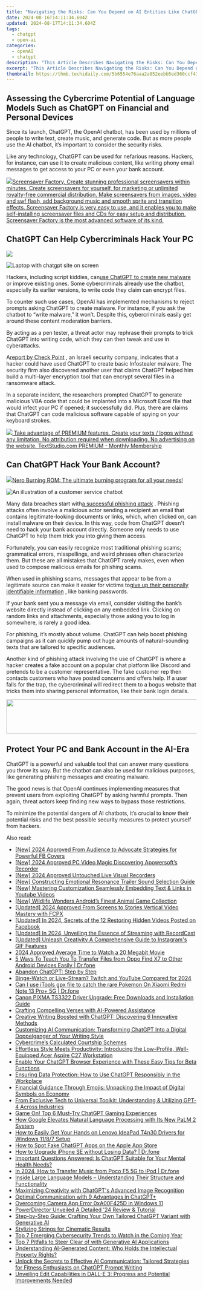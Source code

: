 ```yaml
---
title: "Navigating the Risks: Can You Depend on AI Entities Like ChatGPT and Bard for Effective Financial Counseling?"
date: 2024-08-16T14:11:34.604Z
updated: 2024-08-17T14:11:34.604Z
tags:
  - chatgpt
  - open-ai
categories:
  - openAI
  - chatgpt
description: "This Article Describes Navigating the Risks: Can You Depend on AI Entities Like ChatGPT and Bard for Effective Financial Counseling?"
excerpt: "This Article Describes Navigating the Risks: Can You Depend on AI Entities Like ChatGPT and Bard for Effective Financial Counseling?"
thumbnail: https://thmb.techidaily.com/5b6554e76aaa2a052eebb5ed360ccf43529d16f47d56cedf742a90d738a59cc9.jpg
---
```


## Assessing the Cybercrime Potential of Language Models Such as ChatGPT on Financial and Personal Devices

 Since its launch, ChatGPT, the OpenAI chatbot, has been used by millions of people to write text, create music, and generate code. But as more people use the AI chatbot, it’s important to consider the security risks.

 Like any technology, ChatGPT can be used for nefarious reasons. Hackers, for instance, can use it to create malicious content, like writing phony email messages to get access to your PC or even your bank account.

<!-- affiliate ads begin -->
<a href="https://secure.2checkout.com/order/checkout.php?PRODS=194977&QTY=1&AFFILIATE=108875&CART=1"><img src="https://www.blumentals.net/scrfactory/images/screensaver-software.png" border="0">Screensaver Factory, Create stunning professional screensavers within minutes. Create screensavers for yourself, for marketing or unlimited royalty-free commercial distribution. Make screensavers from images, video and swf flash, add background music and smooth sprite and transition effects. Screensaver Factory is very easy to use, and it enables you to make self-installing screensaver files and CDs for easy setup and distribution. Screensaver Factory is the most advanced software of its kind.</a>
<!-- affiliate ads end -->
## ChatGPT Can Help Cybercriminals Hack Your PC

<!-- affiliate ads begin -->
<a href="https://store.iobit.com/order/checkout.php?PRODS=1468905&QTY=1&AFFILIATE=108875&CART=1"><img src="https://secure.avangate.com/images/merchant/184260348236f9554fe9375772ff966e/ascscan_728x90.png" border="0"></a>
<!-- affiliate ads end -->
![Laptop with chatgpt site on screen](https://static1.makeuseofimages.com/wordpress/wp-content/uploads/2023/04/laptop-with-chatgpt-site-on-screen.jpg)

 Hackers, including script kiddies, can[use ChatGPT to create new malware](https://www.makeuseof.com/can-chatgpt-be-used-malware-creation/) or improve existing ones. Some cybercriminals already use the chatbot, especially its earlier versions, to write code they claim can encrypt files.

 To counter such use cases, OpenAI has implemented mechanisms to reject prompts asking ChatGPT to create malware. For instance, if you ask the chatbot to “write malware,” it won’t. Despite this, cybercriminals easily get around these content moderation barriers.

 By acting as a pen tester, a threat actor may rephrase their prompts to trick ChatGPT into writing code, which they can then tweak and use in cyberattacks.

 A[report by Check Point](https://research.checkpoint.com/2023/opwnai-cybercriminals-starting-to-use-chatgpt/) , an Israeli security company, indicates that a hacker could have used ChatGPT to create basic Infostealer malware. The security firm also discovered another user that claims ChatGPT helped him build a multi-layer encryption tool that can encrypt several files in a ransomware attack.

 In a separate incident, the researchers prompted ChatGPT to generate malicious VBA code that could be implanted into a Microsoft Excel file that would infect your PC if opened; it successfully did. Plus, there are claims that ChatGPT can code malicious software capable of spying on your keyboard strokes.

<!-- affiliate ads begin -->
<a href="https://secure.textstudio.com/order/checkout.php?PRODS=35633281&QTY=1&AFFILIATE=108875&CART=1"> <img src="https://secure.avangate.com/images/merchant/d6eb8222c9718486bdabce8b897380f7/products/2_premium-icon.png" border="0"> Take advantage of PREMIUM features. 
Create your texts / logos without any limitation. 
No attribution required when downloading. 
No advertising on the website. 
 TextStudio.com  PREMIUM - Monthly Membership</a>
<!-- affiliate ads end -->
## Can ChatGPT Hack Your Bank Account?

<!-- affiliate ads begin -->
<a href="https://store.nero.com/order/checkout.php?PRODS=39694080&QTY=1&AFFILIATE=108875&CART=1"><img src="http://cdnwww.nero.com/nero-com-wAssets/img/banners/2023/nbr/fire/Screenshot_1red_gb.jpg" border="0">Nero Burning ROM:
The ultimate burning program for all your needs!</a>
<!-- affiliate ads end -->
![An illustration of a customer service chatbot](https://static1.makeuseofimages.com/wordpress/wp-content/uploads/2023/04/customer-service.jpg)

 Many data breaches start with[a successful phishing attack](http://www.makeuseof.com/what-is-phishing/) . Phishing attacks often involve a malicious actor sending a recipient an email that contains legitimate-looking documents or links, which, when clicked on, can install malware on their device. In this way, code from ChatGPT doesn't need to hack your bank account directly. Someone only needs to use ChatGPT to help them trick you into giving them access.

 Fortunately, you can easily recognize most traditional phishing scams; grammatical errors, misspellings, and weird phrases often characterize them. But these are all mistakes that ChatGPT rarely makes, even when used to compose malicious emails for phishing scams.

 When used in phishing scams, messages that appear to be from a legitimate source can make it easier for victims to[give up their personally identifiable information](https://www.makeuseof.com/what-is-personally-identifiable-information/) , like banking passwords.

 ​​​​​​​If your bank sent you a message via email, consider visiting the bank’s website directly instead of clicking on any embedded link. Clicking on random links and attachments, especially those asking you to log in somewhere, is rarely a good idea.

 For phishing, it’s mostly about volume. ChatGPT can help boost phishing campaigns as it can quickly pump out huge amounts of natural-sounding texts that are tailored to specific audiences.

 Another kind of phishing attack involving the use of ChatGPT is where a hacker creates a fake account on a popular chat platform like Discord and pretends to be a customer representative. The fake customer rep then contacts customers who have posted concerns and offers help. If a user falls for the trap, the cybercriminal will redirect them to a bogus website that tricks them into sharing personal information, like their bank login details.

<!-- affiliate ads begin -->
<a href="https://vapordna.pxf.io/c/5597632/1494880/17238" target="_top" id="1494880"><img src="//a.impactradius-go.com/display-ad/17238-1494880" border="0" alt="" width="728" height="90"/></a><img height="0" width="0" src="https://imp.pxf.io/i/5597632/1494880/17238" style="position:absolute;visibility:hidden;" border="0" />
<!-- affiliate ads end -->
## Protect Your PC and Bank Account in the AI-Era

 ChatGPT is a powerful and valuable tool that can answer many questions you throw its way. But the chatbot can also be used for malicious purposes, like generating phishing messages and creating malware.

 The good news is that OpenAI continues implementing measures that prevent users from exploiting ChatGPT by asking harmful prompts. Then again, threat actors keep finding new ways to bypass those restrictions.

 To minimize the potential dangers of AI chatbots, it’s crucial to know their potential risks and the best possible security measures to protect yourself from hackers.


<ins class="adsbygoogle"
     style="display:block"
     data-ad-format="autorelaxed"
     data-ad-client="ca-pub-7571918770474297"
     data-ad-slot="1223367746"></ins>



<ins class="adsbygoogle"
     style="display:block"
     data-ad-client="ca-pub-7571918770474297"
     data-ad-slot="8358498916"
     data-ad-format="auto"
     data-full-width-responsive="true"></ins>

<span class="atpl-alsoreadstyle">Also read:</span>
<div><ul>
<li><a href="https://facebook-video-content.techidaily.com/new-2024-approved-from-audience-to-advocate-strategies-for-powerful-fb-covers/"><u>[New] 2024 Approved  From Audience to Advocate  Strategies for Powerful FB Covers</u></a></li>
<li><a href="https://screen-activity-recording.techidaily.com/new-2024-approved-pc-video-magic-discovering-apowersofts-recorder/"><u>[New] 2024 Approved  PC Video Magic  Discovering Apowersoft’s Recorder</u></a></li>
<li><a href="https://video-capture.techidaily.com/new-2024-approved-untouched-live-visual-recorders/"><u>[New] 2024 Approved  Untouched Live Visual Recorders</u></a></li>
<li><a href="https://extra-hints.techidaily.com/new-constructing-emotional-resonance-trailer-sound-selection-guide/"><u>[New] Constructing Emotional Resonance  Trailer Sound Selection Guide</u></a></li>
<li><a href="https://facebook-video-share.techidaily.com/new-mastering-customization-seamlessly-embedding-text-and-links-in-youtube-videos/"><u>[New] Mastering Customization  Seamlessly Embedding Text & Links in Youtube Videos</u></a></li>
<li><a href="https://screen-video-capture.techidaily.com/new-wildlife-wonders-androids-finest-animal-game-collection/"><u>[New] Wildlife Wonders  Android’s Finest Animal Game Collection</u></a></li>
<li><a href="https://instagram-video-files.techidaily.com/updated-2024-approved-from-screens-to-stories-vertical-video-mastery-with-fcpx/"><u>[Updated] 2024 Approved  From Screens to Stories  Vertical Video Mastery with FCPX</u></a></li>
<li><a href="https://facebook-clips.techidaily.com/updated-in-2024-secrets-of-the-12-restoring-hidden-videos-posted-on-facebook/"><u>[Updated] In 2024, Secrets of the 12  Restoring Hidden Videos Posted on Facebook</u></a></li>
<li><a href="https://video-capture.techidaily.com/updated-in-2024-unveiling-the-essence-of-streaming-with-recordcast/"><u>[Updated] In 2024, Unveiling the Essence of Streaming with RecordCast</u></a></li>
<li><a href="https://instagram-video-recordings.techidaily.com/updated-unleash-creativity-a-comprehensive-guide-to-instagrams-gif-features/"><u>[Updated] Unleash Creativity  A Comprehensive Guide to Instagram's GIF Features</u></a></li>
<li><a href="https://extra-hints.techidaily.com/2024-approved-average-time-to-watch-a-20-megabit-movie/"><u>2024 Approved  Average Time to Watch a 20 Megabit Movie</u></a></li>
<li><a href="https://blog-min.techidaily.com/5-ways-to-teach-you-to-transfer-files-from-oppo-find-x7-to-other-android-devices-easily-drfone-by-drfone-transfer-from-android-transfer-from-android/"><u>5 Ways To Teach You To Transfer Files from Oppo Find X7 to Other Android Devices Easily | Dr.fone</u></a></li>
<li><a href="https://tech-revival.techidaily.com/abandon-chatgpt-step-by-step/"><u>Abandon ChatGPT: Step by Step</u></a></li>
<li><a href="https://extra-lessons.techidaily.com/binge-watch-or-live-stream-twitch-and-youtube-compared-for-2024/"><u>Binge-Watch or Live-Stream? Twitch and YouTube Compared for 2024</u></a></li>
<li><a href="https://android-pokemon-go.techidaily.com/can-i-use-itools-gpx-file-to-catch-the-rare-pokemon-on-xiaomi-redmi-note-13-proplus-5g-drfone-by-drfone-virtual-android/"><u>Can I use iTools gpx file to catch the rare Pokemon On Xiaomi Redmi Note 13 Pro+ 5G | Dr.fone</u></a></li>
<li><a href="https://hardware-updates.techidaily.com/canon-pixma-ts3322-driver-upgrade-free-downloads-and-installation-guide/"><u>Canon PIXMA TS3322 Driver Upgrade: Free Downloads and Installation Guide</u></a></li>
<li><a href="https://tech-revival.techidaily.com/crafting-compelling-verses-with-ai-powered-assistance/"><u>Crafting Compelling Verses with AI-Powered Assistance</u></a></li>
<li><a href="https://tech-revival.techidaily.com/creative-writing-boosted-with-chatgpt-discovering-6-innovative-methods/"><u>Creative Writing Boosted with ChatGPT: Discovering 6 Innovative Methods</u></a></li>
<li><a href="https://tech-revival.techidaily.com/customizing-ai-communication-transforming-chatgpt-into-a-digital-doppelganger-of-your-writing-style/"><u>Customizing AI Communication: Transforming ChatGPT Into a Digital Doppelganger of Your Writing Style</u></a></li>
<li><a href="https://tech-revival.techidaily.com/cybercrimes-calculated-courtship-schemes/"><u>Cybercrime’s Calculated Courtship Schemes</u></a></li>
<li><a href="https://buynow-help.techidaily.com/effortless-style-meets-productivity-introducing-the-low-profile-well-equipped-acer-aspire-c27-workstation/"><u>Effortless Style Meets Productivity: Introducing the Low-Profile, Well-Equipped Acer Aspire C27 Workstation</u></a></li>
<li><a href="https://tech-revival.techidaily.com/enable-your-chatgpt-browser-experience-with-these-easy-tips-for-beta-functions/"><u>Enable Your ChatGPT Browser Experience with These Easy Tips for Beta Functions</u></a></li>
<li><a href="https://tech-revival.techidaily.com/ensuring-data-protection-how-to-use-chatgpt-responsibly-in-the-workplace/"><u>Ensuring Data Protection: How to Use ChatGPT Responsibly in the Workplace</u></a></li>
<li><a href="https://tech-revival.techidaily.com/financial-guidance-through-emojis-unpacking-the-impact-of-digital-symbols-on-economy/"><u>Financial Guidance Through Emojis: Unpacking the Impact of Digital Symbols on Economy</u></a></li>
<li><a href="https://tech-revival.techidaily.com/from-exclusive-tech-to-universal-toolkit-understanding-and-utilizing-gpt-4-across-industries/"><u>From Exclusive Tech to Universal Toolkit: Understanding & Utilizing GPT-4 Across Industries</u></a></li>
<li><a href="https://tech-revival.techidaily.com/game-on-top-6-must-try-chatgpt-gaming-experiences/"><u>Game On! Top 6 Must-Try ChatGPT Gaming Experiences</u></a></li>
<li><a href="https://tech-revival.techidaily.com/how-google-elevates-natural-language-processing-with-its-new-palm-2-system/"><u>How Google Elevates Natural Language Processing with Its New PaLM 2 System</u></a></li>
<li><a href="https://win-dash.techidaily.com/how-to-easily-get-your-hands-on-lenovo-ideapad-t4n30-drivers-for-windows-1187-setup/"><u>How to Easily Get Your Hands on Lenovo IdeaPad T4n30 Drivers for Windows 11/8/7 Setup</u></a></li>
<li><a href="https://tech-revival.techidaily.com/how-to-spot-fake-chatgpt-apps-on-the-apple-app-store/"><u>How to Spot Fake ChatGPT Apps on the Apple App Store</u></a></li>
<li><a href="https://review-topics.techidaily.com/how-to-upgrade-iphone-se-without-losing-data-drfone-by-drfone-ios-system-repair-ios-system-repair/"><u>How to Upgrade iPhone SE without Losing Data? | Dr.fone</u></a></li>
<li><a href="https://tech-revival.techidaily.com/important-questions-answered-is-chatgpt-suitable-for-your-mental-health-needs/"><u>Important Questions Answered: Is ChatGPT Suitable for Your Mental Health Needs?</u></a></li>
<li><a href="https://android-transfer.techidaily.com/in-2024-how-to-transfer-music-from-poco-f5-5g-to-ipod-drfone-by-drfone-transfer-from-android-transfer-from-android/"><u>In 2024, How to Transfer Music from Poco F5 5G to iPod | Dr.fone</u></a></li>
<li><a href="https://tech-revival.techidaily.com/inside-large-language-models-understanding-their-structure-and-functionality/"><u>Inside Large Language Models – Understanding Their Structure and Functionality</u></a></li>
<li><a href="https://tech-revival.techidaily.com/maximizing-creativity-with-chatgpts-advanced-image-recognition/"><u>Maximizing Creativity with ChatGPT's Advanced Image Recognition</u></a></li>
<li><a href="https://tech-revival.techidaily.com/optimal-communication-with-9-advantages-in-chatgptplus/"><u>Optimal Communication with 9 Advantages in ChatGPT+</u></a></li>
<li><a href="https://win11.techidaily.com/overcoming-camera-app-error-0xa00f425d-in-windows-11/"><u>Overcoming Camera App Error 0xA00F425D in Windows 11</u></a></li>
<li><a href="https://article-helps.techidaily.com/powerdirector-unveiled-a-detailed-24-review-and-tutorial/"><u>PowerDirector Unveiled  A Detailed '24 Review & Tutorial</u></a></li>
<li><a href="https://tech-revival.techidaily.com/step-by-step-guide-crafting-your-own-tailored-chatgpt-variant-with-generative-ai/"><u>Step-by-Step Guide: Crafting Your Own Tailored ChatGPT Variant with Generative AI</u></a></li>
<li><a href="https://extra-tips.techidaily.com/stylizing-strings-for-cinematic-results/"><u>Stylizing Strings for Cinematic Results</u></a></li>
<li><a href="https://tech-revival.techidaily.com/top-7-emerging-cybersecurity-trends-to-watch-in-the-coming-year/"><u>Top 7 Emerging Cybersecurity Trends to Watch in the Coming Year</u></a></li>
<li><a href="https://tech-revival.techidaily.com/top-7-pitfalls-to-steer-clear-of-with-generative-ai-applications/"><u>Top 7 Pitfalls to Steer Clear of with Generative AI Applications</u></a></li>
<li><a href="https://tech-revival.techidaily.com/understanding-ai-generated-content-who-holds-the-intellectual-property-rights/"><u>Understanding AI-Generated Content: Who Holds the Intellectual Property Rights?</u></a></li>
<li><a href="https://tech-revival.techidaily.com/unlock-the-secrets-to-effective-ai-communication-tailored-strategies-for-fitness-enthusiasts-on-chatgpt-prompt-writing/"><u>Unlock the Secrets to Effective AI Communication: Tailored Strategies for Fitness Enthusiasts on ChatGPT Prompt Writing</u></a></li>
<li><a href="https://tech-revival.techidaily.com/unveiling-edit-capabilities-in-dall-e-3-progress-and-potential-improvements-needed/"><u>Unveiling Edit Capabilities in DALL-E 3: Progress and Potential Improvements Needed</u></a></li>
</ul></div>
